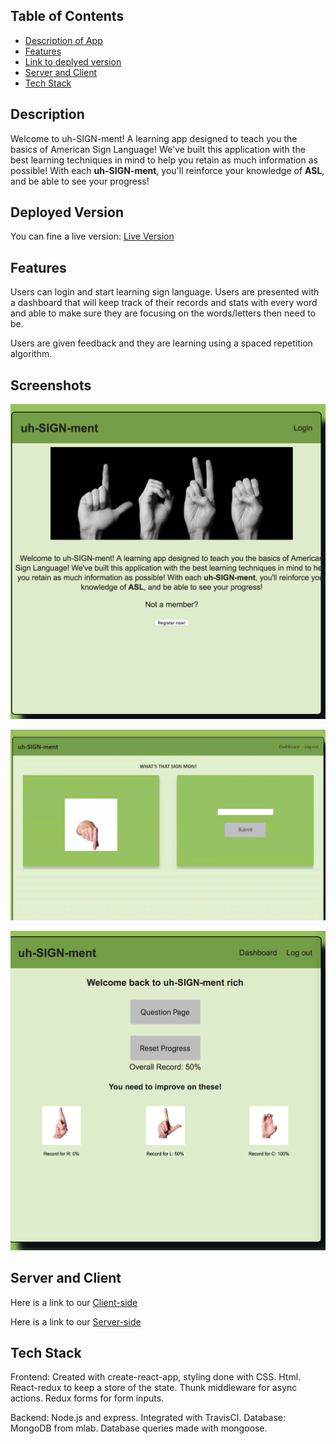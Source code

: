 ## Table of Contents

- [Description of App](#description)
- [Features](#features)
- [Link to deplyed version](#deployed-version)
- [Server and Client](#server-and-client)
- [Tech Stack](#tech-stack)



## Description

Welcome to uh-SIGN-ment! A learning app designed to teach you the
basics of American Sign Language! We've built this application with
the best learning techniques in mind to help you retain as much
information as possible! With each <strong>uh-SIGN-ment</strong>,
you'll reinforce your knowledge of <strong>ASL</strong>, and be able
to see your progress!

## Deployed Version

You can fine a live version:
[Live Version](https://sign-app-client.herokuapp.com/dashboard)

## Features 
Users can login and start learning sign language. Users are presented with a dashboard that will keep track of their records and stats with every word and able to make sure they are focusing on the words/letters then need to be.

Users are given feedback and they are learning using a spaced repetition algorithm. 

## Screenshots

![Landing Page](./screenshots/landing-page.png)

![Question Page](./screenshots/question-page.png)

![Dashboard](./screenshots/dashboard.png)


## Server and Client

Here is a link to our [Client-side](https://github.com/thinkful-ei22/asl-client-richard-akim)

Here is a link to our [Server-side](https://github.com/thinkful-ei22/asl-server-richard-akim)


## Tech Stack

Frontend: Created with create-react-app, styling done with CSS. Html. React-redux to keep a store of the state. Thunk middleware for async actions. Redux forms for form inputs.

Backend: Node.js and express. Integrated with TravisCI. Database: MongoDB from mlab. Database queries made with mongoose. 